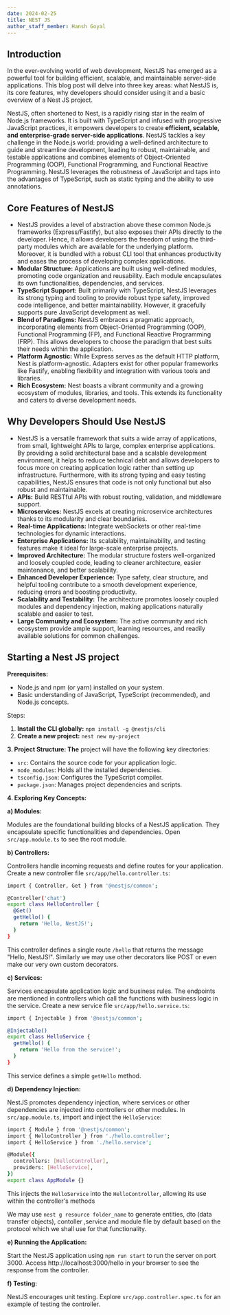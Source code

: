 ```yaml
---
date: 2024-02-25
title: NEST JS
author_staff_member: Hansh Goyal
---
```

## Introduction

In the ever-evolving world of web development, NestJS has emerged as a powerful tool for building efficient, scalable, and maintainable server-side applications. This blog post will delve into three key areas: what NestJS is, its core features, why developers should consider using it and a basic overview of a Nest JS project.

NestJS, often shortened to Nest, is a rapidly rising star in the realm of Node.js frameworks. It is built with TypeScript and infused with progressive JavaScript practices, it empowers developers to create **efficient, scalable, and enterprise-grade server-side applications**. NestJS tackles a key challenge in the Node.js world: providing a well-defined architecture to guide and streamline development, leading to robust, maintainable, and testable applications and combines elements of Object-Oriented Programming (OOP), Functional Programming, and Functional Reactive Programming. NestJS leverages the robustness of JavaScript and taps into the advantages of TypeScript, such as static typing and the ability to use annotations.

## Core Features of NestJS

- NestJS provides a level of abstraction above these common Node.js frameworks (Express/Fastify), but also exposes their APIs directly to the developer. Hence, it allows developers the freedom of using the third-party modules which are available for the underlying platform. Moreover, it is bundled with a robust CLI tool that enhances productivity and eases the process of developing complex applications.
- **Modular Structure:** Applications are built using well-defined modules, promoting code organization and reusability. Each module encapsulates its own functionalities, dependencies, and services.
- **TypeScript Support:** Built primarily with TypeScript, NestJS leverages its strong typing and tooling to provide robust type safety, improved code intelligence, and better maintainability. However, it gracefully supports pure JavaScript development as well.
- **Blend of Paradigms:** NestJS embraces a pragmatic approach, incorporating elements from Object-Oriented Programming (OOP), Functional Programming (FP), and Functional Reactive Programming (FRP). This allows developers to choose the paradigm that best suits their needs within the application.
- **Platform Agnostic:** While Express serves as the default HTTP platform, Nest is platform-agnostic. Adapters exist for other popular frameworks like Fastify, enabling flexibility and integration with various tools and libraries.
- **Rich Ecosystem:** Nest boasts a vibrant community and a growing ecosystem of modules, libraries, and tools. This extends its functionality and caters to diverse development needs.

## Why Developers Should Use NestJS

- NestJS is a versatile framework that suits a wide array of applications, from small, lightweight APIs to large, complex enterprise applications. By providing a solid architectural base and a scalable development environment, it helps to reduce technical debt and allows developers to focus more on creating application logic rather than setting up infrastructure. Furthermore, with its strong typing and easy testing capabilities, NestJS ensures that code is not only functional but also robust and maintainable.
- **APIs:** Build RESTful APIs with robust routing, validation, and middleware support.
- **Microservices:** NestJS excels at creating microservice architectures thanks to its modularity and clear boundaries.
- **Real-time Applications:** Integrate webSockets or other real-time technologies for dynamic interactions.
- **Enterprise Applications:** Its scalability, maintainability, and testing features make it ideal for large-scale enterprise projects.
- **Improved Architecture:** The modular structure fosters well-organized and loosely coupled code, leading to cleaner architecture, easier maintenance, and better scalability.
- **Enhanced Developer Experience:** Type safety, clear structure, and helpful tooling contribute to a smooth development experience, reducing errors and boosting productivity.
- **Scalability and Testability:** The architecture promotes loosely coupled modules and dependency injection, making applications naturally scalable and easier to test.
- **Large Community and Ecosystem:** The active community and rich ecosystem provide ample support, learning resources, and readily available solutions for common challenges.

## Starting a Nest JS project

 **Prerequisites:**

- Node.js and npm (or yarn) installed on your system.
- Basic understanding of JavaScript, TypeScript (recommended), and Node.js concepts.

Steps:

1. **Install the CLI globally:** `npm install -g @nestjs/cli`
2. **Create a new project:** `nest new my-project`

 **3. Project Structure: The**  project will have the following key directories:

- `src`: Contains the source code for your application logic.
- `node_modules`: Holds all the installed dependencies.
- `tsconfig.json`: Configures the TypeScript compiler.
- `package.json`: Manages project dependencies and scripts.

**4. Exploring Key Concepts:**

**a) Modules:**

Modules are the foundational building blocks of a NestJS application. They encapsulate specific functionalities and dependencies. Open `src/app.module.ts` to see the root module.

**b) Controllers:**

Controllers handle incoming requests and define routes for your application. Create a new controller file `src/app/hello.controller.ts`:

```bash
import { Controller, Get } from '@nestjs/common';

@Controller('chat')
export class HelloController {
  @Get()
  getHello() {
    return 'Hello, NestJS!';
  }
}
```

This controller defines a single route `/hello` that returns the message "Hello, NestJS!". Similarly we may use other decorators like POST or even make our very own custom decorators.

**c) Services:**

Services encapsulate application logic and business rules. The endpoints are mentioned in controllers which call the functions with business logic in the service. Create a new service file `src/app/hello.service.ts`:

```bash
import { Injectable } from '@nestjs/common';

@Injectable()
export class HelloService {
  getHello() {
    return 'Hello from the service!';
  }
}
```

This service defines a simple `getHello` method.

**d) Dependency Injection:**

NestJS promotes dependency injection, where services or other dependencies are injected into controllers or other modules. In `src/app.module.ts`, import and inject the `HelloService`:

```bash
import { Module } from '@nestjs/common';
import { HelloController } from './hello.controller';
import { HelloService } from './hello.service';

@Module({
  controllers: [HelloController],
  providers: [HelloService],
})
export class AppModule {}
```

This injects the `HelloService` into the `HelloController`, allowing its use within the controller's methods

We may use `nest g resource folder_name`  to generate entities, dto (data transfer objects), contoller ,service and module file by default based on the protocol which we shall use for that functionality. 

**e) Running the Application:**

Start the NestJS application using `npm run start`  to run the server on port 3000. Access http://localhost:3000/hello in your browser to see the response from the controller.

**f) Testing:**

NestJS encourages unit testing. Explore `src/app.controller.spec.ts` for an example of testing the controller.
